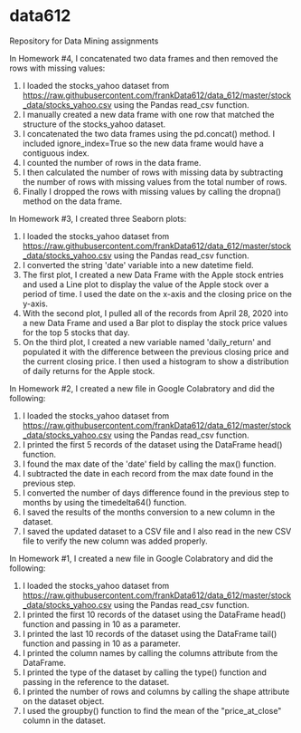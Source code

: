 # data612
Repository for Data Mining assignments 

In Homework #4, I concatenated two data frames and then removed the rows with missing values:
1. I loaded the stocks_yahoo dataset from https://raw.githubusercontent.com/frankData612/data_612/master/stock_data/stocks_yahoo.csv using the Pandas read_csv function.
2. I manually created a new data frame with one row that matched the structure of the stocks_yahoo dataset.
3. I concatenated the two data frames using the pd.concat() method.  I included ignore_index=True so the new data frame would have a contiguous index.
4. I counted the number of rows in the data frame.
5. I then calculated the number of rows with missing data by subtracting the number of rows with missing values from the total number of rows.
6. Finally I dropped the rows with missing values by calling the dropna() method on the data frame.

In Homework #3, I created three Seaborn plots:
1. I loaded the stocks_yahoo dataset from https://raw.githubusercontent.com/frankData612/data_612/master/stock_data/stocks_yahoo.csv using the Pandas read_csv function.
2. I converted the string 'date' variable into a new datetime field.  
3. The first plot, I created a new Data Frame with the Apple stock entries and used a Line plot to display the value of the Apple stock over a period of time. I used the date on the x-axis and the closing price on the y-axis.
4. With the second plot, I pulled all of the records from April 28, 2020 into a new Data Frame and used a Bar plot to display the stock price values for the top 5 stocks that day.
5. On the third plot, I created a new variable named 'daily_return' and populated it with the difference between the previous closing price and the current closing price.  I then used a histogram to show a distribution of daily returns for the Apple stock.


In Homework #2, I created a new file in Google Colabratory and did the following:
1. I loaded the stocks_yahoo dataset from https://raw.githubusercontent.com/frankData612/data_612/master/stock_data/stocks_yahoo.csv using the Pandas read_csv function.
2. I printed the first 5 records of the dataset using the DataFrame head() function.
3. I found the max date of the 'date' field by calling the max() function.
4. I subtracted the date in each record from the max date found in the previous step.
5. I converted the number of days difference found in the previous step to months by using the timedelta64() function.
6. I saved the results of the months conversion to a new column in the dataset.
7. I saved the updated dataset to a CSV file and I also read in the new CSV file to verify the new column was added properly.


In Homework #1, I created a new file in Google Colabratory and did the following:
1. I loaded the stocks_yahoo dataset from https://raw.githubusercontent.com/frankData612/data_612/master/stock_data/stocks_yahoo.csv using the Pandas read_csv function.
2. I printed the first 10 records of the dataset using the DataFrame head() function and passing in 10 as a parameter.
3. I printed the last 10 records of the dataset using the DataFrame tail() function and passing in 10 as a parameter.
4. I printed the column names by calling the columns attribute from the DataFrame.
5. I printed the type of the dataset by calling the type() function and passing in the reference to the dataset.
6. I printed the number of rows and columns by calling the shape attribute on the dataset object.
7. I used the groupby() function to find the mean of the "price_at_close" column in the dataset.
